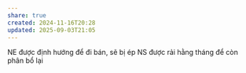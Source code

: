 ```yaml
---
share: true
created: 2024-11-16T20:28
updated: 2025-09-03T21:05
---
```

NE được định hướng để đi bán, sẽ bị ép
NS được rải hằng tháng để còn phân bổ lại 
